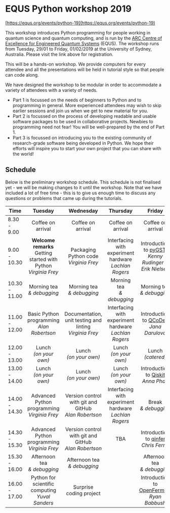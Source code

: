 # EQUS Python workshop 2019

[https://equs.org/events/python-19](https://equs.org/events/python-19)

This workshop introduces Python programming for people working in quantum science and quantum computing, and is run by the [ARC Centre of Excellence for Engineered Quantum Systems](https://equs.org) (EQUS). The workshop runs from Tuesday, 29/01 to Friday, 01/02/2019 at the University of Sydney, Australia. Please visit the link above for registration.


This will be a hands-on workshop. We provide computers for every attendee and all the presentations will be held in tutorial style so that people can code along.

We have designed the workshop to be modular in order to accommodate a variety of attendees with a variety of needs.

- Part 1 is focussed on the needs of beginners to Python and to programming in general. More experienced attendees may wish to skip earlier sessions and join us when we get to new material for you.
- Part 2 is focussed on the process of developing readable and usable software packages to be used in collaborative projects. Newbies to programming need not fear! You will be well-prepared by the end of Part 1.
- Part 3 is focussed on introducing you to the existing community of research-grade software being developed in Python. We hope their efforts will inspire you to start your own project that you can share with the world!


## Schedule

Below is the preliminary workshop schedule. This schedule is not finalised yet - we will be making changes to it until the workshop. Note that we have included a lot of free time - this is to give us enough time to discuss any questions or problems that came up during the tutorials.

| Time | Tuesday | Wednesday | Thursday | Friday |
| ------------- |:-------------:|:-------------:|:-------------:|:-------------:|
| 8.30 - 9.00     | Coffee on arrival | Coffee on arrival | Coffee on arrival | Coffee on arrival |
| 9.00 - 10.30 | **Welcome remarks** <br> Getting started with Python <br> *Virginia Frey*| Packaging Python code <br> *Virginia Frey* | Interfacing with experiment hardware <br> *Lachlan Rogers* | Introduction to [pyGSTi](http://www.pygsti.info/) <br> *Kenny Rudinger & Erik Nielsen*|
| 10.30 - 11.00 | Morning tea <br> *& debugging* | Morning tea <br> *& debugging* | Morning tea <br> *& debugging* | Morning tea <br> *& debugging* |
| 11.00 - 12.00 | Basic Python programming <br> *Alan Robertson*| Documentation, unit testing and linting <br> *Virginia Frey*| Interfacing with experiment hardware <br> *Lachlan Rogers* | Introduction to [QCoDes](http://qcodes.github.io/Qcodes/) <br> *Jana Darulová* |
| 12.00 - 13.00 | Lunch <br> *(on your own)* | Lunch <br> *(on your own)* | Lunch <br> *(on your own)* | Lunch <br> *(catered)* |
| 13.00 - 14.00 | Lunch <br> *(on your own)* | Lunch <br> *(on your own)* | Lunch <br> *(on your own)* | Introduction to [Qiskit](https://qiskit.org/) <br> *Anna Phan*  |
| 14.00 - 14.30 | Advanced Python programming <br> *Virginia Frey* | Version control with git and GitHub <br> *Alan Robertson* | Interfacing with experiment hardware <br> *Lachlan Rogers* | Break <br> *& debugging* |
| 14.30 - 15.30 | Advanced Python programming <br> *Virginia Frey* |Version control with git and GitHub <br> *Alan Robertson* | TBA | Introduction to [qinfer](http://qinfer.org) <br> *Chris Ferrie* |
| 15.30 - 16.00 |  Afternoon tea <br> *& debugging* | Afternoon tea <br> *& debugging* |  | Afternoon tea <br> *& debugging* | 
| 16.00 - 17.00 | Python for scientific computing <br> *Yuval Sanders* | Surprise coding project | | Introduction to [OpenFermion](https://github.com/quantumlib/OpenFermion) <br> *Ryan Babbush*|